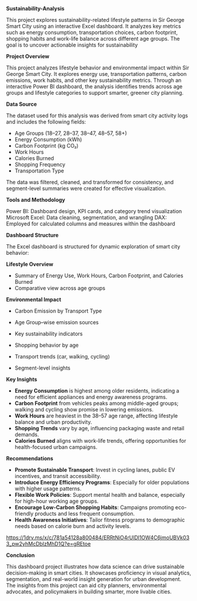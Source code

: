 **Sustainability-Analysis**

This project explores sustainability-related lifestyle patterns in Sir George Smart City using an interactive Excel dashboard. It analyzes key metrics such as energy consumption, transportation choices, carbon footprint, shopping habits and work-life balance across different age groups. The goal is to uncover actionable insights for sustainability 

**Project Overview**

This project analyzes lifestyle behavior and environmental impact within Sir George Smart City. It explores energy use, transportation patterns, carbon emissions, work habits, and other key sustainability metrics. Through an interactive Power BI dashboard, the analysis identifies trends across age groups and lifestyle categories to support smarter, greener city planning.

**Data Source**

The dataset used for this analysis was derived from smart city activity logs and includes the following fields:

* Age Groups (18–27, 28–37, 38–47, 48–57, 58+)
* Energy Consumption (kWh)
* Carbon Footprint (kg CO₂)
* Work Hours
* Calories Burned
* Shopping Frequency
* Transportation Type

The data was filtered, cleaned, and transformed for consistency, and segment-level summaries were created for effective visualization.

**Tools and Methodology**

Power BI: Dashboard design, KPI cards, and category trend visualization
Microsoft Excel: Data cleaning, segmentation, and wrangling
DAX: Employed for calculated columns and measures within the dashboard

**Dashboard Structure**

The Excel dashboard is structured for dynamic exploration of smart city behavior:

**Lifestyle Overview**

* Summary of Energy Use, Work Hours, Carbon Footprint, and Calories Burned
* Comparative view across age groups

**Environmental Impact**

* Carbon Emission by Transport Type
* Age Group–wise emission sources
* Key sustainability indicators

* Shopping behavior by age
* Transport trends (car, walking, cycling)
* Segment-level insights

**Key Insights**

* **Energy Consumption** is highest among older residents, indicating a need for efficient appliances and energy awareness programs.
* **Carbon Footprint** from vehicles peaks among middle-aged groups; walking and cycling show promise in lowering emissions.
* **Work Hours** are heaviest in the 38–57 age range, affecting lifestyle balance and urban productivity.
* **Shopping Trends** vary by age, influencing packaging waste and retail demands.
* **Calories Burned** aligns with work-life trends, offering opportunities for health-focused urban campaigns.

**Recommendations**

* **Promote Sustainable Transport**: Invest in cycling lanes, public EV incentives, and transit accessibility.
* **Introduce Energy Efficiency Programs**: Especially for older populations with higher usage patterns.
* **Flexible Work Policies**: Support mental health and balance, especially for high-hour working age groups.
* **Encourage Low-Carbon Shopping Habits**: Campaigns promoting eco-friendly products and less frequent consumption.
* **Health Awareness Initiatives**: Tailor fitness programs to demographic needs based on calorie burn and activity levels.


https://1drv.ms/x/c/781a54128a800484/ERRtNiO4rUlDl1OW4C6jmoUBVk033_pw2yhMcDbIzMhD1Q?e=gREtoe

**Conclusion**

This dashboard project illustrates how data science can drive sustainable decision-making in smart cities. It showcases proficiency in visual analytics, segmentation, and real-world insight generation for urban development. The insights from this project can aid city planners, environmental advocates, and policymakers in building smarter, more livable cities.

